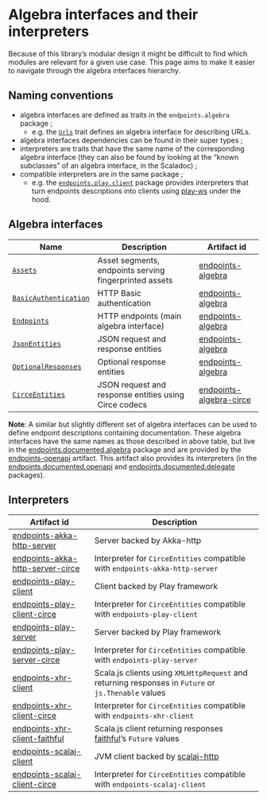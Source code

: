 # Algebra interfaces and their interpreters

Because of this library’s modular design it might be difficult to find which
modules are relevant for a given use case. This page aims to make it easier to
navigate through the algebra interfaces hierarchy.

## Naming conventions

- algebra interfaces are defined as traits in the `endpoints.algebra`
  package ;
    - e.g. the [`Urls`](api:endpoints.algebra.Urls) trait defines an algebra
      interface for describing URLs.
- algebra interfaces dependencies can be found in their super types ;
- interpreters are traits that have the same name of the corresponding
  algebra interface (they can also be found by looking at the “known
  subclasses” of an algebra interface, in the Scaladoc) ;
- compatible interpreters are in the same package ;
  - e.g. the [`endpoints.play.client`](api:endpoints.play.client.package)
    package provides interpreters that turn endpoints descriptions into
    clients using [play-ws](https://github.com/playframework/play-ws) under
    the hood.

## Algebra interfaces

| Name | Description | Artifact id |
|---|---|---|
|[`Assets`](api:endpoints.algebra.Assets)|Asset segments, endpoints serving fingerprinted assets|[endpoints-algebra](https://index.scala-lang.org/julienrf/endpoints/endpoints-algebra)|
|[`BasicAuthentication`](api:endpoints.algebra.BasicAuthentication)|HTTP Basic authentication|[endpoints-algebra](https://index.scala-lang.org/julienrf/endpoints/endpoints-algebra)|
|[`Endpoints`](api:endpoints.algebra.Endpoints)|HTTP endpoints (main algebra interface)|[endpoints-algebra](https://index.scala-lang.org/julienrf/endpoints/endpoints-algebra)|
|[`JsonEntities`](api:endpoints.algebra.JsonEntities)|JSON request and response entities|[endpoints-algebra](https://index.scala-lang.org/julienrf/endpoints/endpoints-algebra)|
|[`OptionalResponses`](api:endpoints.algebra.OptionalResponses)|Optional response entities|[endpoints-algebra](https://index.scala-lang.org/julienrf/endpoints/endpoints-algebra)|
|[`CirceEntities`](api:endpoints.algebra.CirceEntities)|JSON request and response entities using Circe codecs|[endpoints-algebra-circe](https://index.scala-lang.org/julienrf/endpoints/endpoints-algebra-circe)|

**Note**: A similar but slightly different set of algebra interfaces can be used to define endpoint
descriptions containing documentation. These algebra interfaces have the same names as those
described in above table, but live in the
[endpoints.documented.algebra](api:endpoints.documented.algebra.package) package and are provided
by the [endpoints-openapi](https://index.scala-lang.org/julienrf/endpoints/endpoints-openapi)
artifact. This artifact also provides its interpreters (in the
[endpoints.documented.openapi](api:endpoints.documented.openapi.package) and
[endpoints.documented.delegate](api:endpoints.documented.delegate.package) packages).

## Interpreters

| Artifact id | Description |
|---|---|
|[endpoints-akka-http-server](https://index.scala-lang.org/julienrf/endpoints/endpoints-akka-http-server)|Server backed by Akka-http|
|[endpoints-akka-http-server-circe](https://index.scala-lang.org/julienrf/endpoints/endpoints-akka-http-server)|Interpreter for `CirceEntities` compatible with `endpoints-akka-http-server`|
|[endpoints-play-client](https://index.scala-lang.org/julienrf/endpoints/endpoints-play-client)|Client backed by Play framework|
|[endpoints-play-client-circe](https://index.scala-lang.org/julienrf/endpoints/endpoints-play-client-circe)|Interpreter for `CirceEntities` compatible with `endpoints-play-client`|
|[endpoints-play-server](https://index.scala-lang.org/julienrf/endpoints/endpoints-play-server)|Server backed by Play framework|
|[endpoints-play-server-circe](https://index.scala-lang.org/julienrf/endpoints/endpoints-play-server-circe)|Interpreter for `CirceEntities` compatible with `endpoints-play-server`|
|[endpoints-xhr-client](https://index.scala-lang.org/julienrf/endpoints/endpoints-xhr-client)|Scala.js clients using `XMLHttpRequest` and returning responses in `Future` or `js.Thenable` values|
|[endpoints-xhr-client-circe](https://index.scala-lang.org/julienrf/endpoints/endpoints-xhr-client-circe)|Interpreter for `CirceEntities` compatible with `endpoints-xhr-client`|
|[endpoints-xhr-client-faithful](https://index.scala-lang.org/julienrf/endpoints/endpoints-xhr-client-faithful)|Scala.js client returning responses [faithful](https://github.com/julienrf/faithful)’s `Future` values|
|[endpoints-scalaj-client](https://index.scala-lang.org/julienrf/endpoints/endpoints-scalaj-client)|JVM client backed by [scalaj-http](https://github.com/scalaj/scalaj-http)|
|[endpoints-scalaj-client-circe](https://index.scala-lang.org/julienrf/endpoints/endpoints-scalaj-client-circe)|Interpreter for `CirceEntities` compatible with `endpoints-scalaj-client`|

